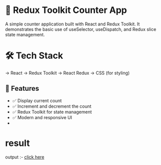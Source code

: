 # 🔢 Redux Toolkit Counter App
A simple counter application built with React and Redux Toolkit. It demonstrates the basic use of useSelector, useDispatch, and Redux slice state management.

# 🛠️ Tech Stack
-> React
-> Redux Toolkit
-> React Redux
-> CSS (for styling)

## 🚀 Features

- ✅ Display current count  
- ✅ Increment and decrement the count  
- ✅ Redux Toolkit for state management  
- ✅ Modern and responsive UI
- 
# result
output :- <a href="https://github.com/user-attachments/assets/545ef9f3-25ab-401c-b56d-522eed99ccc8">click here</a>
